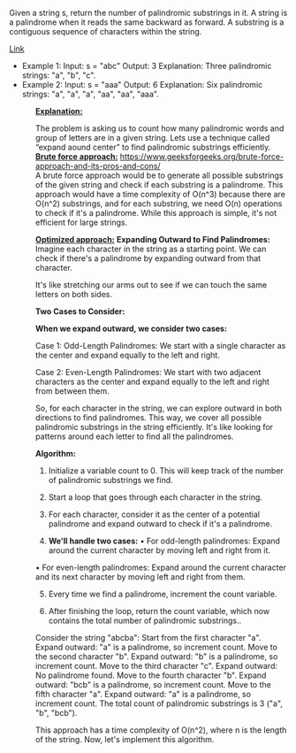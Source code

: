 <p>	Given a string s, return the number of palindromic substrings in it. A string is a palindrome when it reads the same backward as forward. A substring is a contiguous sequence of characters within the string. </p>
<a href="https://leetcode.com/problems/palindromic-substrings/description/?envType=list&envId=55afh7m7">Link</a>
<ul>
<li>Example 1: Input: s = "abc" Output: 3 Explanation: Three palindromic strings: "a", "b", "c". </li>
<li>Example 2: Input: s = "aaa" Output: 6 Explanation: Six palindromic strings: "a", "a", "a", "aa", "aa", "aaa".</li>
<ul>
<p>
<b><u>Explanation:</u></b><br/>
  
The problem is asking us to count how many palindromic words and group of letters are in a given string. Lets use a technique called “expand aound center” to find palindromic substrings efficiently.
<b><u>Brute force approach:</u></b> 
<a href="https://www.geeksforgeeks.org/brute-force-approach-and-its-pros-and-cons/">https://www.geeksforgeeks.org/brute-force-approach-and-its-pros-and-cons/</a><br/>
A brute force approach would be to generate all possible substrings of the given string and check if each substring is a palindrome. This approach would have a time complexity of O(n^3) because there are O(n^2) substrings, and for each substring, we need O(n) operations to check if it's a palindrome. While this approach is simple, it's not efficient for large strings.<br/>

<b><u>Optimized approach:</u></b>
<b>
Expanding Outward to Find Palindromes:</b><br/>
Imagine each character in the string as a starting point.
We can check if there's a palindrome by expanding outward from that character.<br/>


It's like stretching our arms out to see if we can touch the same letters on both sides.


**Two Cases to Consider:**


**When we expand outward, we consider two cases:**


Case 1: Odd-Length Palindromes: We start with a single character as the center and expand equally to the left and right.


Case 2: Even-Length Palindromes: We start with two adjacent characters as the center and expand equally to the left and right from between them.


So, for each character in the string, we can explore outward in both directions to find palindromes. This way, we cover all possible palindromic substrings in the string efficiently. It's like looking for patterns around each letter to find all the palindromes.


**Algorithm:**

1.	Initialize a variable count to 0. This will keep track of the number of palindromic substrings we find.


2.	Start a loop that goes through each character in the string.


3.	For each character, consider it as the center of a potential palindrome and expand outward to check if it's a palindrome.


4.	**We'll handle two cases:**
•	For odd-length palindromes: Expand around the current character by moving left and right from it.


•	For even-length palindromes: Expand around the current character and its next character by moving left and right from them.


5.	Every time we find a palindrome, increment the count variable.


6.	After finishing the loop, return the count variable, which now contains the total number of palindromic substrings..


Consider the string "abcba":
Start from the first character "a".
Expand outward: "a" is a palindrome, so increment count.
Move to the second character "b".
Expand outward: "b" is a palindrome, so increment count.
Move to the third character "c".
Expand outward: No palindrome found.
Move to the fourth character "b".
Expand outward: "bcb" is a palindrome, so increment count.
Move to the fifth character "a".
Expand outward: "a" is a palindrome, so increment count.
The total count of palindromic substrings is 3 ("a", "b", "bcb").


This approach has a time complexity of O(n^2), where n is the length of the string. Now, let's implement this algorithm.
</p>

 
